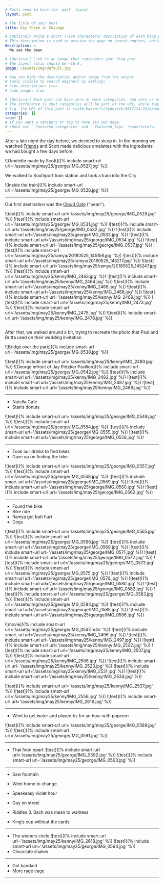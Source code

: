 ```yaml
---
# Posts need to have the `post` layout
layout: post

# The title of your post
title: Day Three in Chicago

# (Optional) Write a short (~150 characters) description of each blog post.
# This description is used to preview the page on search engines, social media, etc.
description: >
  We see the bean

# (Optional) Link to an image that represents your blog post.
# The aspect ratio should be ~16:9.
image: /assets/img/default.jpg

# You can hide the description and/or image from the output
# (only visible to search engines) by setting:
# hide_description: true
# hide_image: true

# (Optional) Each post can have zero or more categories, and zero or more tags.
# The difference is that categories will be part of the URL, while tags will not.
# E.g. the URL of this post is <site.baseurl>/hydejack/2017/11/23/example-content/
categories: []
tags: []
# If you want a category or tag to have its own page,
# check out `_featured_categories` and `_featured_tags` respectively.
---
```


After a late night the day before, we decided to sleep in.  In the morning we
watched [Friends](https://en.wikipedia.org/wiki/Friends) and Scott made
delicious omelettes with the ingredients we had bought a few days before.

![Omelette made by Scott]({% include smart-url url='/assets/img/may25/george/IMG_0527.jpg' %})

We walked to Southport train station and took a train into the City.

![Inside the train]({% include smart-url url='/assets/img/may25/george/IMG_0528.jpg' %})

---

Our first destination was the [Cloud
Gate](https://en.wikipedia.org/wiki/Cloud_Gate) ("bean").

![test]({% include smart-url url='/assets/img/may25/george/IMG_0529.jpg' %})
![test]({% include smart-url url='/assets/img/may25/george/IMG_0531.jpg' %})
![test]({% include smart-url url='/assets/img/may25/george/IMG_0532.jpg' %})
![test]({% include smart-url url='/assets/img/may25/george/IMG_0533.jpg' %})
![test]({% include smart-url url='/assets/img/may25/george/IMG_0534.jpg' %})
![test]({% include smart-url url='/assets/img/may25/george/IMG_0537.jpg' %})
![test]({% include smart-url url='/assets/img/may25/ramya/20180525_145156.jpg' %})
![test]({% include smart-url url='/assets/img/may25/ramya/20180525_145217.jpg' %})
![test]({% include smart-url url='/assets/img/may25/ramya/20180525_145247.jpg' %})
![test]({% include smart-url url='/assets/img/may25/kenny/IMG_2463.jpg' %})
![test]({% include smart-url url='/assets/img/may25/kenny/IMG_2464.jpg' %})
![test]({% include smart-url url='/assets/img/may25/kenny/IMG_2465.jpg' %})
![test]({% include smart-url url='/assets/img/may25/kenny/IMG_2468.jpg' %})
![test]({% include smart-url url='/assets/img/may25/kenny/IMG_2469.jpg' %})
![test]({% include smart-url url='/assets/img/may25/kenny/IMG_2473.jpg' %})
![test]({% include smart-url url='/assets/img/may25/kenny/IMG_2475.jpg' %})
![test]({% include smart-url url='/assets/img/may25/kenny/IMG_2478.jpg' %})

---

After that, we walked around a bit, trying to recreate the photo that Paul and
Britta used on their wedding invitation.

![Bridge over the park]({% include smart-url url='/assets/img/may25/george/IMG_0538.jpg' %})

![test]({% include smart-url url='/assets/img/may25/kenny/IMG_2480.jpg' %})
![George infront of Jay Pritzker Pavilion]({% include smart-url url='/assets/img/may25/george/IMG_0542.jpg' %})
![test]({% include smart-url url='/assets/img/may25/kenny/IMG_2482.jpg' %})
![test]({% include smart-url url='/assets/img/may25/kenny/IMG_2487.jpg' %})
![test]({% include smart-url url='/assets/img/may25/kenny/IMG_2489.jpg' %})

---

- Nutella Cafe
- Stan’s donuts 

![test]({% include smart-url url='/assets/img/may25/george/IMG_0549.jpg' %})
![test]({% include smart-url url='/assets/img/may25/george/IMG_0554.jpg' %})
![test]({% include smart-url url='/assets/img/may25/george/IMG_0555.jpg' %})
![test]({% include smart-url url='/assets/img/may25/george/IMG_0556.jpg' %})

---

- Took our drinks to find bikes 
- Gave up on finding the bike 

![test]({% include smart-url url='/assets/img/may25/george/IMG_0557.jpg' %})
![test]({% include smart-url url='/assets/img/may25/george/IMG_0558.jpg' %})
![test]({% include smart-url url='/assets/img/may25/george/IMG_0559.jpg' %})
![test]({% include smart-url url='/assets/img/may25/george/IMG_0560.jpg' %})
![test]({% include smart-url url='/assets/img/may25/george/IMG_0562.jpg' %})

---

- Found the bike 
- Bike ride 
- Ramya got butt hurt
- Dogs 

![test]({% include smart-url url='/assets/img/may25/george/IMG_0565.jpg' %})
![test]({% include smart-url url='/assets/img/may25/george/IMG_0568.jpg' %})
![test]({% include smart-url url='/assets/img/may25/george/IMG_0569.jpg' %})
![test]({% include smart-url url='/assets/img/may25/george/IMG_0571.jpg' %})
![test]({% include smart-url url='/assets/img/may25/george/IMG_0572.jpg' %})
![test]({% include smart-url url='/assets/img/may25/george/IMG_0573.jpg' %})
![test]({% include smart-url url='/assets/img/may25/george/IMG_0575.jpg' %})
![test]({% include smart-url url='/assets/img/may25/george/IMG_0576.jpg' %})
![test]({% include smart-url url='/assets/img/may25/george/IMG_0580.jpg' %})
![test]({% include smart-url url='/assets/img/may25/george/IMG_0582.jpg' %})
![test]({% include smart-url url='/assets/img/may25/george/IMG_0583.jpg' %})
![test]({% include smart-url url='/assets/img/may25/george/IMG_0584.jpg' %})
![test]({% include smart-url url='/assets/img/may25/george/IMG_0585.jpg' %})
![test]({% include smart-url url='/assets/img/may25/george/IMG_0586.jpg' %})

![movie]({% include smart-url url='/assets/img/may25/george/IMG_0567.m4v' %})
![test]({% include smart-url url='/assets/img/may25/kenny/IMG_2496.jpg' %})
![test]({% include smart-url url='/assets/img/may25/kenny/IMG_2497.jpg' %})
![test]({% include smart-url url='/assets/img/may25/kenny/IMG_2502.jpg' %})
![test]({% include smart-url url='/assets/img/may25/kenny/IMG_2507.jpg' %})
![test]({% include smart-url url='/assets/img/may25/kenny/IMG_2508.jpg' %})
![test]({% include smart-url url='/assets/img/may25/kenny/IMG_2523.jpg' %})
![test]({% include smart-url url='/assets/img/may25/kenny/IMG_2531.jpg' %})
![test]({% include smart-url url='/assets/img/may25/kenny/IMG_2534.jpg' %})

![test]({% include smart-url url='/assets/img/may25/kenny/IMG_2537.jpg' %})
![test]({% include smart-url url='/assets/img/may25/kenny/IMG_2556.jpg' %})
![test]({% include smart-url url='/assets/img/may25/kenny/IMG_2616.jpg' %})

---

- Went to get water and played bs for an hour with popcorn

![test]({% include smart-url url='/assets/img/may25/george/IMG_0589.jpg' %})
![test]({% include smart-url url='/assets/img/may25/george/IMG_0591.jpg' %})

---

- Thai food opart 
![test]({% include smart-url url='/assets/img/may25/george/IMG_0592.jpg' %})
![test]({% include smart-url url='/assets/img/may25/george/IMG_0593.jpg' %})


---

- Saw fountain 


- Went home to change
- Speakeasy violet hour 
- Guy on street
- Riddles 3. Bach was mean to waitress
- King’s cup without the cards 

---

- The wieners circle 
![test]({% include smart-url url='/assets/img/may25/kenny/IMG_2618.jpg' %})
![test]({% include smart-url url='/assets/img/may25/george/IMG_0594.jpg' %})
- Chocolate shakes

---

- Got bandaid
- More rage cage 


---

